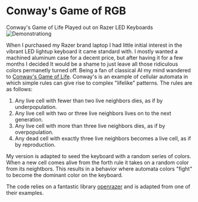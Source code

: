 # Conway's Game of RGB
Conway's Game of Life Played out on Razer LED Keyboards
![Demonstrationg](https://github.com/chandlerkincaid/Conways_Game_of_RGB/blob/master/conway.gif)

When I purchased my Razer brand laptop I had little initial interest in the vibrant LED lightup keyboard it came standard with. I mostly wanted a machined aluminum case for a decent price, but after having it for a few months I decided It would be a shame to just leave all those ridiculous colors permanetly turned off. Being a fan of classical AI my mind wandered to [Conway's Game of Life](https://en.wikipedia.org/wiki/Conway%27s_Game_of_Life). Conway's is an example of cellular automata in which simple rules can give rise to complex "lifelike" patterns. The rules are as follows:

1. Any live cell with fewer than two live neighbors dies, as if by underpopulation.
2. Any live cell with two or three live neighbors lives on to the next generation.
3. Any live cell with more than three live neighbors dies, as if by overpopulation.
4. Any dead cell with exactly three live neighbors becomes a live cell, as if by reproduction.

My version is adapted to seed the keyboard with a random series of colors. When a new cell comes alive from the forth rule it takes on a random color from its neightbors. This results in a behavior where automata colors "fight" to become the dominant color on the keyboard.

The code relies on a fantastic library [openrazer](https://github.com/openrazer/openrazer) and is adapted from one of their examples.
